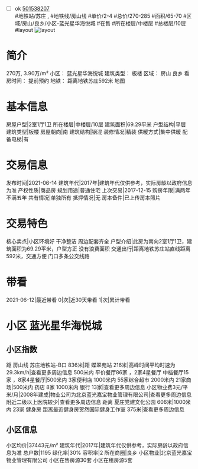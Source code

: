 - [ ] ok [501538207](https://bj.5i5j.com/ershoufang/501538207.html)  
 #地铁站/苏庄 ,  #地铁线/房山线
#单价/2-4 #总价/270-285 #面积/65-70   #区域/房山/良乡/小区-蓝光星华海悦城 #在售 #所在楼层/中楼层 #总楼层/10层 #layout 
![layout](http://image2a.5i5j.com/scm/HOUSE_CUSTOMER/26b088824ae949d19ff36a21cd0039e4.jpg_P5.jpg) 
# 简介 
 270万,  3.90万/m² 
小区： 蓝光星华海悦城
建筑类型： 板楼
区域： 房山 良乡
看房时间： 提前预约
地铁： 距离地铁苏庄592米 地图
# 基本信息 
 房屋户型|2室1厅1卫
所在楼层|中楼层/10层
建筑面积|69.29平米
户型结构|平层
建筑类型|板楼
房屋朝向|南
建筑结构|钢混
装修情况|精装
供暖方式|集中供暖
配备电梯|有
# 交易信息 
 发布时间|2021-06-14
建筑年代|2017年|建筑年代仅供参考，实际房龄以政府信息为准
产权性质|商品房
规划用途|普通住宅
上次交易|2017-12-15
购房年限|满两年不满五年
共有情况|单独所有
抵押情况|无
房本备件|已上传房本照片
# 交易特色 
 核心卖点|小区环境好 干净整洁 周边配套齐全
户型介绍|此房为南向2室1厅1卫，建筑面积为69.29平米，户型方正 没有浪费面积
交通出行|距离地铁苏庄站直线距离592米，交通方便 门口多条公交线路
# 带看 
 2021-06-12|最近带看	 0|次|近30天带看	 1|次|累计带看
# 小区 蓝光星华海悦城
## 小区指数 
 距 房山线 苏庄地铁站-B口 836米|距 蝶翠苑站 216米|高峰时间平均时速为29.3km/h|查看更多周边信息
500米内 平价餐厅86家 ，2家4星餐厅
中档餐厅15家 ，8家4星餐厅|500米内 3家便利店
1000米内 55家综合超市
2000米内 21家商场|500米内 药店 8家
1000米内 银行 13家|查看更多周边信息
小区物业费3元/平米/月|2008年建成|物业公司为北京蓝光嘉宝物业管理有限公司|查看更多周边信息
附近二级以上医院较少|查看更多周边信息
距离 夏庄党建文化公园 606米|1000米内 23家 健身房
距离最近健身房贺然国际健身工作室 375米|查看更多周边信息
## 小区信息 
 小区均价|37443元/m²
建筑年代|2017年|建筑年代仅供参考，实际房龄以政府信息为准
总户数|1195
绿化率|30%
容积率|2
所在商圈|良乡
小区物业|北京蓝光嘉宝物业管理有限公司
小区在售房源30套
小区在租房源5套
